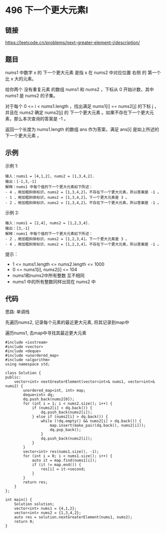 # 496 下一个更大元素Ⅰ
## 链接
https://leetcode.cn/problems/next-greater-element-i/description/

## 题目 
nums1 中数字 x 的 下一个更大元素 是指 x 在 nums2 中对应位置 右侧 的 第一个 比 x 大的元素。

给你两个 没有重复元素 的数组 nums1 和 nums2 ，下标从 0 开始计数，其中nums1 是 nums2 的子集。

对于每个 0 <= i < nums1.length ，找出满足 nums1[i] == nums2[j] 的下标 j ，并且在 nums2 确定 nums2[j] 的 下一个更大元素 。如果不存在下一个更大元素，那么本次查询的答案是 -1 。

返回一个长度为 nums1.length 的数组 ans 作为答案，满足 ans[i] 是如上所述的 下一个更大元素 。

## 示例
示例 1:
```
输入：nums1 = [4,1,2], nums2 = [1,3,4,2].
输出：[-1,3,-1]
解释：nums1 中每个值的下一个更大元素如下所述：
- 4 ，用加粗斜体标识，nums2 = [1,3,4,2]。不存在下一个更大元素，所以答案是 -1 。
- 1 ，用加粗斜体标识，nums2 = [1,3,4,2]。下一个更大元素是 3 。
- 2 ，用加粗斜体标识，nums2 = [1,3,4,2]。不存在下一个更大元素，所以答案是 -1 。
```
示例 2:
```
输入：nums1 = [2,4], nums2 = [1,2,3,4].
输出：[3,-1]
解释：nums1 中每个值的下一个更大元素如下所述：
- 2 ，用加粗斜体标识，nums2 = [1,2,3,4]。下一个更大元素是 3 。
- 4 ，用加粗斜体标识，nums2 = [1,2,3,4]。不存在下一个更大元素，所以答案是 -1 。
```

提示：

- 1 <= nums1.length <= nums2.length <= 1000
- 0 <= nums1[i], nums2[i] <= 104
- nums1和nums2中所有整数 互不相同
- nums1 中的所有整数同样出现在 nums2 中

## 代码
思路: 单调栈

先遍历nums2, 记录每个元素的最近更大元素, 将其记录到map中

遍历nums1, 去map中寻找其最近更大元素

```
#include <iostream>
#include <vector>
#include <deque>
#include <unordered_map>
#include <algorithm>
using namespace std;

class Solution {
public:
    vector<int> nextGreaterElement(vector<int>& nums1, vector<int>& nums2) {
        unordered_map<int, int> map;
        deque<int> dq;
        dq.push_back(nums2[0]);
        for (int i = 1; i < nums2.size(); i++) {
            if (nums2[i] < dq.back()) {
                dq.push_back(nums2[i]);
            } else if (nums2[i] > dq.back()) {
                while (!dq.empty() && nums2[i] > dq.back()) {
                    map.insert(make_pair(dq.back(), nums2[i]));
                    dq.pop_back();
                }
                dq.push_back(nums2[i]);
            }
        }
        vector<int> res(nums1.size(), -1);
        for (int i = 0; i < nums1.size(); i++) {
            auto it = map.find(nums1[i]);
            if (it != map.end()) {
                res[i] = it->second;
            }
        }
        return res;
    }
};

int main() {
    Solution solution;
    vector<int> nums1 = {4,1,2};
    vector<int> nums2 = {1,3,4,2};
    auto res = solution.nextGreaterElement(nums1, nums2);
    return 0;
}

```